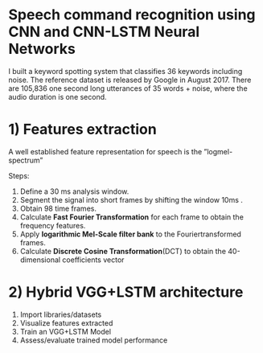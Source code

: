 # Speech command recognition using CNN and CNN-LSTM Neural Networks

I built a keyword spotting system that classifies 36 keywords including noise. 
The reference dataset is released by Google in August 2017.
There are 105,836 one second long utterances of 35 words + noise, where the audio duration is one second. 

# 1) Features extraction

A well established feature representation for speech is the ”logmel-spectrum”

Steps:
1.  Define a 30 ms analysis window.
2.  Segment the signal into short frames by shifting the window 10ms .
3.  Obtain 98 time frames.
4.  Calculate **Fast Fourier Transformation** for each frame to obtain the frequency features.
5.  Apply **logarithmic Mel-Scale filter bank** to the Fouriertransformed frames.
6.  Calculate **Discrete Cosine Transformation**(DCT) to obtain the 40-dimensional coefficients vector

# 2)  Hybrid VGG+LSTM architecture

1. Import libraries/datasets 
2. Visualize features extracted
3. Train an VGG+LSTM Model
4. Assess/evaluate trained model performance

